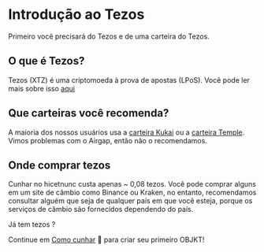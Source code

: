 # Introdução ao Tezos
Primeiro você precisará do Tezos e de uma carteira do Tezos.

## O que é Tezos?
Tezos (XTZ) é uma criptomoeda à prova de apostas (LPoS). Você pode ler mais sobre isso [aqui](https://en.wikipedia.org/wiki/Tezos)

## Que carteiras você recomenda?
A maioria dos nossos usuários usa a [carteira Kukai](https://wallet.kukai.app/) ou a [carteira Temple](https://templewallet.com/). Vimos problemas com o Airgap, então não o recomendamos.

## Onde comprar tezos
Cunhar no hicetnunc custa apenas ~ 0,08 tezos. Você pode comprar alguns em um site de câmbio como Binance ou Kraken, no entanto, recomendamos consultar alguém que seja de qualquer país em que você esteja, porque os serviços de câmbio são fornecidos dependendo do país.

Já tem tezos ?

Continue em [Como cunhar](https://github.com/teia-community/teia-docs/wiki/How-to-mint-🌿-pt-BR) 🌿 para criar seu primeiro OBJKT!